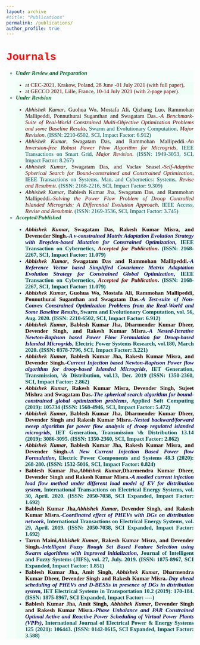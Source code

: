 ```yaml
---
layout: archive
#title: "Publications"
permalink: /publications/
author_profile: true
---
```

<h1 style="color:Red;font-family:courier"> <b>Journals</b></h1>
<ul style="font-size:15px;list-style-type:circle;background-color:rgba(210, 255, 232, 0.2); color:rgba(5, 95, 39, 1);text-align: justify;font-family:'Times New Roman', serif">
  <li> <b><em> Under Review and Preparation</em></b> </li>
      <ul style="list-style-type:disc;background-color:rgba(210, 255, 232, 0.2); color:rgba(98, 0, 0, 1);text-align: justify;font-family:'Times New Roman', serif">
        <li> at CEC-2021, Krakow, Poland, 28 June -01 July 2021 (with full paper), </li>
        <li> at GECCO 2021, Lille, France, 10-14 July 2021 (with 2-page paper). </li>
  </ul>

  <li>  <b><em> Under Revision </em></b> </li>
      <ul style="list-style-type:disc;background-color:rgba(210, 255, 232, 0.2); color:rgba(98, 0, 0, 1);text-align: justify;font-family:'Times New Roman', serif">
        <li> <spam style="color:rgba(42, 0, 0, 1)"><em>Abhishek Kumar</em>, Guohua Wo, Mostafa Ali, Qizhang Luo, Rammohan Mallipeddi, Ponnuthurai Suganthan and Swagatam Das.</spam>.-<em>A Benchmark-Suite of Real-World Constrained Multi-Objective Optimization Problems and some Baseline Results</em>, <spam style="color:rgba(0, 71, 77, 1)">Swarm and Evolutionary Computation,</spam> <spam style="color:rgba(95, 5, 5, 1)"><em>Major Revision</em></spam>.  <spam style="color:rgba(0, 71, 77, 1)">(ISSN: 2210-6502, SCI, Impact Factor: 6.912)</spam> </li>
        <li> <spam style="color:rgba(42, 0, 0, 1)"><em>Abhishek Kumar</em>, Swagatam Das, and Rammohan Mallipeddi</spam>.-<em>An Inversion-free Robust Power Flow Algorithm for Microgrids</em>, <spam style="color:rgba(0, 71, 77, 1)">IEEE Transactions on Smart Grid,</spam> <spam style="color:rgba(95, 5, 5, 1)"><em>Major Revision</em></spam>.  <spam style="color:rgba(0, 71, 77, 1)">(ISSN: 1949-3053, SCI, Impact Factor: 8.267)</spam> </li>
        <li> <spam style="color:rgba(42, 0, 0, 1)"><em>Abhishek Kumar</em>, Swagatam Das, and Vaclav Snasel</spam>.-<em>Self-Adaptive Spherical Search for Bound-constrained  and Constrained Optimization</em>, <spam style="color:rgba(0, 71, 77, 1)">IEEE Transactions on Systems, Man, and Cybernetics: Systems,</spam> <spam style="color:rgba(95, 5, 5, 1)"><em>Revise and Resubmit</em></spam>.  <spam style="color:rgba(0, 71, 77, 1)">(ISSN: 2168-2216, SCI, Impact Factor: 9.309)</spam> </li>
        <li> <spam style="color:rgba(42, 0, 0, 1)"><em>Abhishek Kumar</em>, Bablesh Kumar Jha, Swagatam Das, and Rammohan Mallipeddi</spam>.-<em>Solving the Power Flow Problem of Droop Controlled Islanded Microgrids:  A Differential Evolution Approach</em>, <spam style="color:rgba(0, 71, 77, 1)">IEEE Access,</spam> <spam style="color:rgba(95, 5, 5, 1)"><em>Revise and Resubmit</em></spam>.  <spam style="color:rgba(0, 71, 77, 1)">(ISSN: 2169-3536, SCI, Impact Factor: 3.745)</spam> </li>
  </ul>
 
  <li> <b><em> Accepted/Published </em></b> </li>
    <ul style="list-style-type:disc;font-weight:bold;background-color:rgba(210, 255, 232, 0.2); color:rgba(17, 5, 95, 1);text-align: justify;font-family:'Times New Roman', serif">
      <li> <spam style="color:rgba(42, 0, 0, 1)"><em>Abhishek Kumar</em>, Swagatam Das, Rakesh Kumar Misra, and Deveneder Singh</spam>.-<em>A v-constrained Matrix Adaptation Evolution Strategy with Broyden-based Mutation for Constrained Optimization</em>, <spam style="color:rgba(0, 71, 77, 1)">IEEE Transaction on Cybernetics,</spam> <spam style="color:rgba(95, 5, 5, 1)"><em>Accepted for Publication</em></spam>.  <spam style="color:rgba(0, 71, 77, 1)">(ISSN: 2168-2267, SCI, Impact Factor: 11.079)</spam> </li>
      <li> <spam style="color:rgba(42, 0, 0, 1)"><em>Abhishek Kumar</em>, Swagatam Das and Rammohan Mallipeddi</spam>.-<em>A Reference Vector based Simplified Covariance Matrix Adaptation Evolution Strategy for Constrained Global Optimization</em>, <spam style="color:rgba(0, 71, 77, 1)">IEEE Transaction on Cybernetics,</spam> <spam style="color:rgba(95, 5, 5, 1)"><em>Accepted for Publication</em></spam>.  <spam style="color:rgba(0, 71, 77, 1)">(ISSN: 2168-2267, SCI, Impact Factor: 11.079)</spam> </li>
      <li> <spam style="color:rgba(42, 0, 0, 1)"><em>Abhishek Kumar</em>, Guohua Wo, Mostafa Ali, Rammohan Mallipeddi, Ponnuthurai Suganthan and Swagatam Das</spam>.-<em>A Test-suite of Non-Convex Constrained Optimization Problems from the Real-World and Some Baseline Results</em>, <spam style="color:rgba(0, 71, 77, 1)">Swarm and Evolutionary Computation,  vol. 56, Aug. 2020. (ISSN: 2210-6502, SCI, Impact Factor: 6.912)</spam> </li>
      <li> <spam style="color:rgba(42, 0, 0, 1)"><em>Abhishek Kumar</em>, Bablesh Kumar Jha, Dharmender Kumar Dheer, Devender Singh, and Rakesh Kumar Misra</spam>.-<em>A Nested-Iterative Newton-Raphson based Power Flow Formulation for Droop-based Islanded Microgrids</em>, <spam style="color:rgba(0, 71, 77, 1)">Electric Power Systems Research, vol.180, March 2020. (ISSN: 0378-7796, SCI, Impact Factor: 3.221)</spam> </li>  
      <li> <spam style="color:rgba(42, 0, 0, 1)"><em>Abhishek Kumar</em>, Bablesh Kumar Jha, Rakesh Kumar Misra, and Devender Singh</spam>.-<em>Current Injection based Newton-Raphson Power flow algorithm for droop-based Islanded Microgrids</em>, <spam style="color:rgba(0, 71, 77, 1)">IET Generation, Transmission, \& Distribution, vol.13, Dec. 2019 (ISSN: 1350-2360, SCI, Impact Factor: 2.862)</spam> </li>
      <li> <spam style="color:rgba(42, 0, 0, 1)"><em>Abhishek Kumar</em>, Rakesh Kumar Misra, Devender Singh, Sujeet Mishra and Swagatam Das</spam>.-<em>The spherical search algorithm for bound-constrained global optimization problems</em>, <spam style="color:rgba(0, 71, 77, 1)">Applied Soft Computing (2019): 105734 (ISSN: 1568-4946, SCI, Impact Factor: 5.472)</spam> </li> 
      <li> <spam style="color:rgba(42, 0, 0, 1)"><em>Abhishek Kumar</em>, Bablesh Kumar Jha, Dharmender Kumar Dheer, Devender Singh and Rakesh Kumar Misra</spam>.-<em>Nested backward/forward sweep algorithm for power flow analysis of droop regulated islanded microgrids</em>, <spam style="color:rgba(0, 71, 77, 1)">IET Generation, Transmission \& Distribution 13.14 (2019): 3086-3095. (ISSN: 1350-2360, SCI, Impact Factor: 2.862)</spam> </li>
      <li> <spam style="color:rgba(42, 0, 0, 1)"><em>Abhishek Kumar</em>, Bablesh Kumar Jha, Rakesh Kumar Misra, and Devender Singh</spam>.-<em>A New Current Injection Based Power flow Formulation</em>, <spam style="color:rgba(0, 71, 77, 1)">Electric Power Components and Systems 48.3 (2020): 268-280. (ISSN: 1532-5016, SCI, Impact Factor: 0.824)</spam> </li>
      <li> <spam style="color:rgba(42, 0, 0, 1)">Bablesh Kumar Jha,<em>Abhishek Kumar</em>,Dharmendra Kumar Dheer, Devender Singh and Rakesh Kumar Misra</spam>.-<em>A modied current injection load flow method under different load model of EV for distribution system</em>, <spam style="color:rgba(0, 71, 77, 1)">International Transactions on Electrical Energy Systems, vol. 30, April. 2020. (ISSN: 2050-7038, SCI Expanded, Impact Factor: 1.692)</spam> </li>
      <li> <spam style="color:rgba(42, 0, 0, 1)">Bablesh Kumar Jha,<em>Abhishek Kumar</em>, Devender Singh, and Rakesh Kumar Misra</spam>.-<em>Coordinated effect of PHEVs with DGs on distribution network</em>, <spam style="color:rgba(0, 71, 77, 1)">International Transactions on Electrical Energy Systems, vol. 29, April. 2019. (ISSN: 2050-7038, SCI Expanded, Impact Factor: 1.692)</spam> </li>
      <li> <spam style="color:rgba(42, 0, 0, 1)">Tarun Maini,<em>Abhishek Kumar</em>, Rakesh Kumar Misra, and Devender Singh</spam>.-<em>Intelligent Fuzzy Rough Set Based Feature Selection  using Swarm algorithms with improved initialization</em>, <spam style="color:rgba(0, 71, 77, 1)">Journal of Intelligent and Fuzzy Systems (JIFS), vol. 27, July. 2019. (ISSN: 1875-8967, SCI Expanded, Impact Factor: 1.851)</spam> </li>
      <li> <spam style="color:rgba(42, 0, 0, 1)">Bablesh Kumar Jha, Amit Singh, <em>Abhishek Kumar</em>, Dharmendra Kumar Dheer, Devender Singh and Rakesh Kumar Misra</spam>.-<em>Day ahead scheduling of PHEVs and D-BESSs in presence of DGs in distribution system</em>, <spam style="color:rgba(0, 71, 77, 1)">IET Electrical Systems in Transportation 10.2 (2019): 170-184. (ISSN: 1875-8967, SCI Expanded, Impact Factor: ----)</spam> </li>
      <li> <spam style="color:rgba(42, 0, 0, 1)">Bablesh Kumar Jha, Amit Singh, <em>Abhishek Kumar</em>, Devender Singh and Rakesh Kumar Misra</spam>.-<em>Phase Unbalance and PAR Constrained Optimal Active and Reactive Power Scheduling of Virtual Power Plants (VPPs)</em>, <spam style="color:rgba(0, 71, 77, 1)">International Journal of Electrical Power & Energy Systems 125 (2021): 106443. (ISSN: 0142-0615, SCI Expanded, Impact Factor: 3.588)</spam> </li>
    </ul>
</ul>






<style> div { background-color: rgba(210, 255, 232, 0.2); } <\style>
